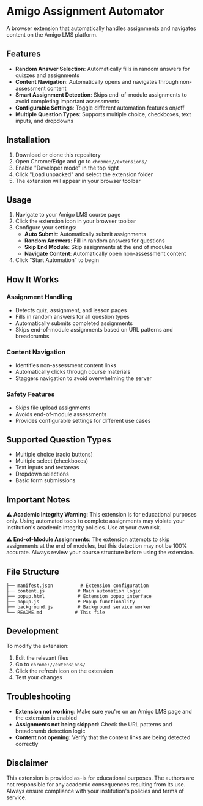 # Amigo Assignment Automator

A browser extension that automatically handles assignments and navigates content on the Amigo LMS platform.

## Features

- **Random Answer Selection**: Automatically fills in random answers for quizzes and assignments
- **Content Navigation**: Automatically opens and navigates through non-assessment content
- **Smart Assignment Detection**: Skips end-of-module assignments to avoid completing important assessments
- **Configurable Settings**: Toggle different automation features on/off
- **Multiple Question Types**: Supports multiple choice, checkboxes, text inputs, and dropdowns

## Installation

1. Download or clone this repository
2. Open Chrome/Edge and go to `chrome://extensions/`
3. Enable "Developer mode" in the top right
4. Click "Load unpacked" and select the extension folder
5. The extension will appear in your browser toolbar

## Usage

1. Navigate to your Amigo LMS course page
2. Click the extension icon in your browser toolbar
3. Configure your settings:
   - **Auto Submit**: Automatically submit assignments
   - **Random Answers**: Fill in random answers for questions
   - **Skip End Module**: Skip assignments at the end of modules
   - **Navigate Content**: Automatically open non-assessment content
4. Click "Start Automation" to begin

## How It Works

### Assignment Handling
- Detects quiz, assignment, and lesson pages
- Fills in random answers for all question types
- Automatically submits completed assignments
- Skips end-of-module assignments based on URL patterns and breadcrumbs

### Content Navigation
- Identifies non-assessment content links
- Automatically clicks through course materials
- Staggers navigation to avoid overwhelming the server

### Safety Features
- Skips file upload assignments
- Avoids end-of-module assessments
- Provides configurable settings for different use cases

## Supported Question Types

- Multiple choice (radio buttons)
- Multiple select (checkboxes)
- Text inputs and textareas
- Dropdown selections
- Basic form submissions

## Important Notes

⚠️ **Academic Integrity Warning**: This extension is for educational purposes only. Using automated tools to complete assignments may violate your institution's academic integrity policies. Use at your own risk.

⚠️ **End-of-Module Assignments**: The extension attempts to skip assignments at the end of modules, but this detection may not be 100% accurate. Always review your course structure before using the extension.

## File Structure

```
├── manifest.json          # Extension configuration
├── content.js            # Main automation logic
├── popup.html            # Extension popup interface
├── popup.js              # Popup functionality
├── background.js         # Background service worker
└── README.md            # This file
```

## Development

To modify the extension:

1. Edit the relevant files
2. Go to `chrome://extensions/`
3. Click the refresh icon on the extension
4. Test your changes

## Troubleshooting

- **Extension not working**: Make sure you're on an Amigo LMS page and the extension is enabled
- **Assignments not being skipped**: Check the URL patterns and breadcrumb detection logic
- **Content not opening**: Verify that the content links are being detected correctly

## Disclaimer

This extension is provided as-is for educational purposes. The authors are not responsible for any academic consequences resulting from its use. Always ensure compliance with your institution's policies and terms of service.